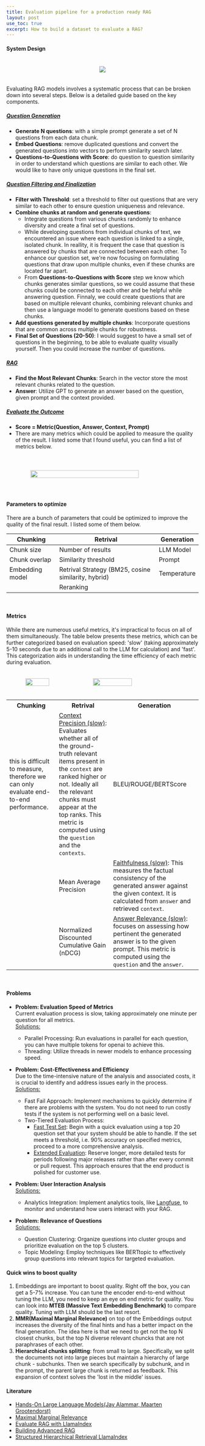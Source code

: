 ```yaml
---
title: Evaluation pipeline for a production ready RAG
layout: post
use_toc: true
excerpt: How to build a dataset to evaluate a RAG?
---
```

#### System Design

<div style="display: flex; justify-content: center; padding-top: 20px; padding-bottom: 20px;">
    <img src="{{ site.baseurl }}/images/LLMOps/system_design.png">
</div>

Evaluating RAG models involves a systematic process that can be broken down into several steps. Below is a detailed guide based on the key components.

##### <ins>Question Generation</ins>
- **Generate N questions**: with a simple prompt generate a set of N questions from each data chunk.
- **Embed Questions**: remove duplicated questions and convert the generated questions into vectors to perform similarity search later.
- **Questions-to-Questions with Score**: do question to question similarity in order to understand which questions are similar to each other. We would like to have only unique questions in the final set.

##### <ins>Question Filtering and Finalization</ins>
- **Filter with Threshold**: set a threshold to filter out questions that are very similar to each other to ensure question uniqueness and relevance.
- **Combine chunks at random and generate questions**: 
  - Integrate questions from various chunks randomly to enhance diversity and create a final set of questions.
  - While developing questions from individual chunks of text, we encountered an issue where each question is linked to a single, isolated chunk. 
  In reallity, it is frequent the case that question is answered by chunks that are connected between each other. To enhance our question set, we're now focusing on formulating questions that draw upon multiple chunks, even if these chunks are located far apart. 
  - From **Questions-to-Questions with Score** step we know which chunks generates similar questions, so we could assume that these chunks could be connected to each other and be helpful while answering question. 
  Finnaly, we could create questions that are based on multiple relevant chunks, combining relevant chunks and then use a language model to generate questions based on these chunks.
- **Add questions generated by multiple chunks**: Incorporate questions that are common across multiple chunks for robustness.
- **Final Set of Questions (20-50)**: I would suggest to have a small set of questions in the beginning, to be able to evaluate quality visually yourself. Then you could increase the number of questions.

##### <ins>RAG</ins>

- **Find the Most Relevant Chunks**: Search in the vector store the most relevant chunks related to the question.
- **Answer**: Utilize GPT to generate an answer based on the question, given prompt and the context provided.

##### <ins>Evaluate the Outcome</ins>

- **Score = Metric(Question, Answer, Context, Prompt)**
- There are many metrics which could be applied to measure the quality of the result. I listed some that I found useful, you can find a list of metrics below.

<div style="display: flex; justify-content: center; padding-top: 40px; padding-bottom: 40px;">
    <img src="{{ site.baseurl }}/images/LLMOps/dashboard.png" style="width: 75%;"/>
</div>

#### Parameters to optimize
There are a bunch of parameters that could be optimized to improve the quality of the final result. I listed some of them below.   

| **Chunking**   | **Retrival**                                    | **Generation** |
|----------------|-------------------------------------------------|---------------|
| Chunk size     | Number of results                               | LLM Model     |
| Chunk overlap  | Similarity threshold                            | Prompt        |
| Embedding model | Retrival Strategy (BM25, cosine similarity, hybrid) | Temperature   |
|                | Reranking                                       |               |

<br>

#### Metrics
While there are numerous useful metrics, it's impractical to focus on all of them simultaneously. The table below presents these metrics, which can be further categorized based on evaluation speed: 'slow' (taking approximately 5-10 seconds due to an additional call to the LLM for calculation) and 'fast'. This categorization aids in understanding the time efficiency of each metric during evaluation.
<div style="display: flex; justify-content: center; padding-top: 20px; padding-bottom: 20px;">
    <img src="{{ site.baseurl }}/images/LLMOps/retrival2.png" style="width: 35%; height: 35%;"/>
    <img src="{{ site.baseurl }}/images/LLMOps/retrival.png" style="width: 45%; height: 45%;"/>
</div>

<table>
    <tr>
        <th>Chunking</th>
        <th>Retrival</th>
        <th>Generation</th>
    </tr>
    <tr>
        <td>this is difficult to measure, therefore we can only evaluate end-to-end performance.</td>
        <td><ins>Context Precision (slow)</ins>: Evaluates whether all of the ground-truth relevant items present in the <code>context</code> are ranked higher or not. Ideally all the relevant chunks must appear at the top ranks. This metric is computed using the <code>question</code> and the <code>contexts</code>.</td>
        <td>BLEU/ROUGE/BERTScore</td>
    </tr>
    <tr>
        <td></td>
        <td>Mean Average Precision</td>
        <td><ins>Faithfulness (slow)</ins>: This measures the factual consistency of the generated answer against the given context. It is calculated from <code>answer</code> and retrieved <code>context</code>.</td>
    </tr>
    <tr>
        <td></td>
        <td>Normalized Discounted Cumulative Gain (nDCG)</td>
        <td><ins>Answer Relevance (slow)</ins>: focuses on assessing how pertinent the generated answer is to the given prompt. This metric is computed using the <code>question</code> and the <code>answer</code>.</td>
    </tr>
</table>

<br>

#### Problems
- **Problem: Evaluation Speed of Metrics**   
Current evaluation process is slow, taking approximately one minute per question for all metrics.   
<ins>Solutions:<ins>
  - Parallel Processing: Run evaluations in parallel for each question, you can have multiple tokens for openai to achieve this.
  - Threading: Utilize threads in newer models to enhance processing speed.

- **Problem: Cost-Effectiveness and Efficiency**   
Due to the time-intensive nature of the analysis and associated costs, it is crucial to identify and address issues early in the process.   
<ins>Solutions:</ins>
  - Fast Fail Approach: Implement mechanisms to quickly determine if there are problems with the system. You do not need to run costly tests if the system is not performing well on a basic level. 
  - Two-Tiered Evaluation Process:
    - <ins>Fast Test Set</ins>: Begin with a quick evaluation using a top 20 question set that your system should be able to handle. If the set meets a threshold, i.e. 90% accuracy on specified metrics, proceed to a more comprehensive analysis.
    - <ins>Extended Evaluation</ins>: Reserve longer, more detailed tests for periods following major releases rather than after every commit or pull request. This approach ensures that the end product is polished for customer use.

- **Problem: User Interaction Analysis**   
<ins>Solutions:
  - Analytics Integration: Implement analytics tools, like [Langfuse](https://langfuse.com/), to monitor and understand how users interact with your RAG.

- **Problem: Relevance of Questions**    
<ins>Solutions:
  - Question Clustering: Organize questions into cluster groups and prioritize evaluation on the top 5 clusters.
  - Topic Modeling: Employ techniques like BERTtopic to effectively group questions into relevant topics for targeted evaluation.

#### Quick wins to boost quality
1. Embeddings are important to boost quality. Right off the box, you can get a 5-7% increase. You can tune the encoder end-to-end without tuning the LLM, you need to keep an eye on end metric for quality. You can look into **MTEB (Massive Text Embedding Benchmark)** to compare quality. Tuning with LLM should be the last resort.
2. **MMR(Maximal Marginal Relevance)** on top of the Embeddings output increases the diversity of the final hints and has a better impact on the final generation. The idea here is that we need to get not the top N closest chunks, but the top N diverse relevant chuncks that are not paraphrases of each other.
3. **Hierarchical chunks splitting**: from small to large. Specifically, we split the documents not into large pieces but maintain a hierarchy of large chunk - subchunks. Then we search specifically by subchunk, and in the prompt, the parent large chunk is returned as feedback. This expansion of context solves the 'lost in the middle' issues. 


#### Literature 
- [Hands-On Large Language Models(Jay Alammar, Maarten Grootendorst)](https://learning.oreilly.com/api/v1/continue/9781098150952/)
- [Maximal Marginal Relevance](https://python.langchain.com/docs/modules/model_io/prompts/example_selector_types/mmr)
- [Evaluate RAG with LlamaIndex](https://github.com/openai/openai-cookbook/blob/main/examples/evaluation/Evaluate_RAG_with_LlamaIndex.ipynb)
- [Building Advanced RAG](https://blog.llamaindex.ai/a-cheat-sheet-and-some-recipes-for-building-advanced-rag-803a9d94c41b)
- [Structured Hierarchical Retrieval LlamaIndex](https://github.com/run-llama/llama_index/blob/main/docs/examples/query_engine/multi_doc_auto_retrieval/multi_doc_auto_retrieval.ipynb)